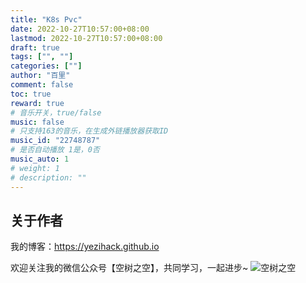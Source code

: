 ```yaml
---
title: "K8s Pvc"
date: 2022-10-27T10:57:00+08:00
lastmod: 2022-10-27T10:57:00+08:00
draft: true
tags: ["", ""]
categories: [""]
author: "百里"
comment: false
toc: true
reward: true
# 音乐开关，true/false
music: false
# 只支持163的音乐，在生成外链播放器获取ID
music_id: "22748787"
# 是否自动播放 1是，0否
music_auto: 1
# weight: 1
# description: ""
---
```




















## 关于作者

我的博客：<https://yezihack.github.io>

欢迎关注我的微信公众号【空树之空】，共同学习，一起进步~
![空树之空](https://cdn.jsdelivr.net/gh/yezihack/assets/b/20210122112114.png?imageslim)
